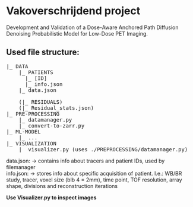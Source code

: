 # Vakoverschrijdend project
Development and Validation of a Dose-Aware Anchored Path Diffusion Denoising Probabilistic Model for Low-Dose PET
Imaging. 

## Used file structure:
<pre>
|_ DATA
    |_ PATIENTS
      |_ [ID]
      |_ info.json
    |_ data.json

    (|_ RESIDUALS)
    (|_ Residual_stats.json)
|_ PRE-PROCESSING
    |_ datamanager.py
    |_ convert-to-zarr.py
|_ ML-MODEL
    |_ ... 
|_ VISUALIZATION
    |_ visualizer.py (uses ./PREPROCESSING/datamanager.py)
</pre>

data.json: -> contains info about tracers and patient IDs, used by filemanager <br>
info.json: -> stores info about specific acquisition of patient. I.e.: WB/BR study, tracer, voxel size (blb 4 = 2mm), time point, TOF resolution, array shape, divisions and reconstruction iterations 

**Use Visualizer.py to inspect images**